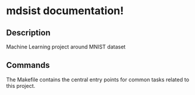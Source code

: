 # mdsist documentation!

## Description

Machine Learning project around MNIST dataset

## Commands

The Makefile contains the central entry points for common tasks related to this project.

